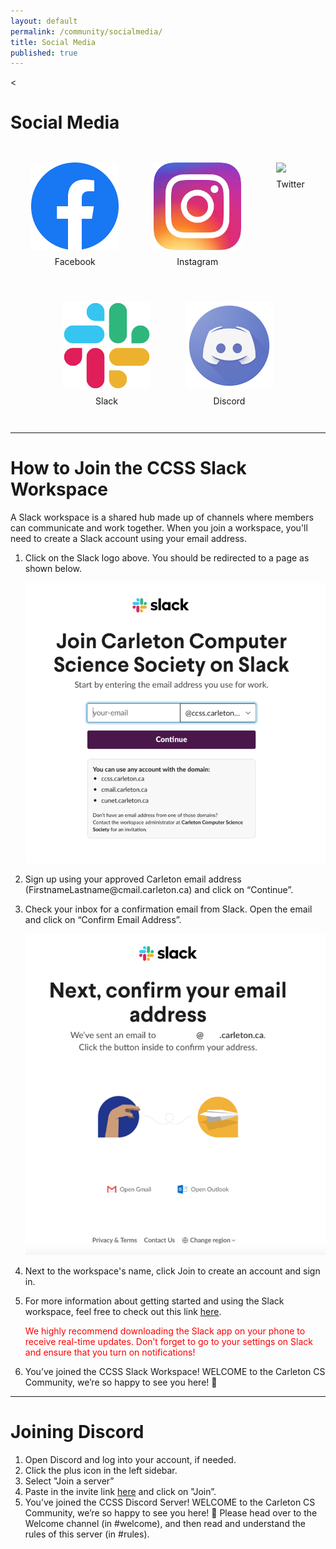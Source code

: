 ```yaml
---
layout: default
permalink: /community/socialmedia/
title: Social Media
published: true
---
```

<
<!--Old iframe method-->
<div class='content-wrap'>
	<h1>Social Media</h1>
    <div style="display:flex; flex-wrap: wrap; width:100%; justify-content:center;">
        <div style="margin:2em"><a href="https://www.facebook.com/CarletonComputerScienceSociety"><img style="width:10em" src="/images/logos/facebook.png"></a><div style="text-align:center; margin-top:0.5em;">Facebook</div></div>
        <div style="margin:2em"><a href="https://www.instagram.com/carletoncss/"><img style="width:10em" src="/images/logos/instagram.png"></a><div style="text-align:center; margin-top:0.5em;">Instagram</div></div>
        <div style="margin:2em"><a href="https://twitter.com/carletoncss"><img style="width:10em" src="https://www.freepnglogos.com/uploads/twitter-logo-png/twitter-logo-vector-png-clipart-1.png"></a><div style="text-align:center; margin-top:0.5em;">Twitter</div></div>
        <div style="margin:2em"><a href="https://carletoncss.slack.com/signup"><img style="width:10em" src="/images/logos/slack.png"></a><div style="text-align:center; margin-top:0.5em;">Slack</div></div>
        <div style="margin:2em"><a href="https://discord.gg/fvdmVyZbJx"><img style="width:10em" src="/images/logos/discord.png"></a><div style="text-align:center; margin-top:0.5em;">Discord</div></div>
    </div>
    <hr>
    <div>
        <h1>How to Join the CCSS Slack Workspace</h1>
        <p>A Slack workspace is a shared hub made up of channels where members can communicate and work together. When you join a workspace, you'll need to create a Slack account using your email address. </p>
        <ol>
            <li>
                <p>Click on the Slack logo above. You should be redirected to a page as shown below.</p>
                <img src="/images/slack1.png" width="500px">
            </li>
            <li>
                <p>Sign up using your approved Carleton email address (FirstnameLastname@cmail.carleton.ca) and click on “Continue”.</p>
            </li>
            <li>
                <p>Check your inbox for a confirmation email from Slack. Open the email and click on “Confirm Email Address”.</p>
                <img src="/images/slack2.png" width="500px">
            </li>
            <li>
                <p>Next to the workspace's name, click Join to create an account and sign in.</p>
            </li>
            <li>
                <p>For more information about getting started and using the Slack workspace, feel free to check out this link <a href="https://slack.com/intl/en-ca/help/articles/212675257-Join-a-Slack-workspace#desktop-2">here</a>. </p>
                <p style="color:red">We highly recommend downloading the Slack app on your phone to receive real-time updates. Don’t forget to go to your settings on Slack and ensure that you turn on notifications!</p>
            </li>
            <li>
                <p>You’ve joined the CCSS Slack Workspace! WELCOME to the Carleton CS Community, we’re so happy to see you here! 🎉 </p>
            </li>
        </ol>
    </div>
    <hr>
    <div>
        <h1>Joining Discord</h1>
        <ol>
            <li>Open Discord and log into your account, if needed.</li>
            <li>Click the plus icon in the left sidebar.</li>
            <li>Select "Join a server”</li>
            <li>Paste in the invite link <a href="https://discord.gg/fvdmVyZbJx">here</a> and click on "Join”.</li>
            <li>You’ve joined the CCSS Discord Server! WELCOME to the Carleton CS Community, we’re so happy to see you here! 🎉 Please head over to the Welcome channel (in #welcome), and then read and understand the rules of this server (in #rules).</li>
        </ol>
    </div>
</div>